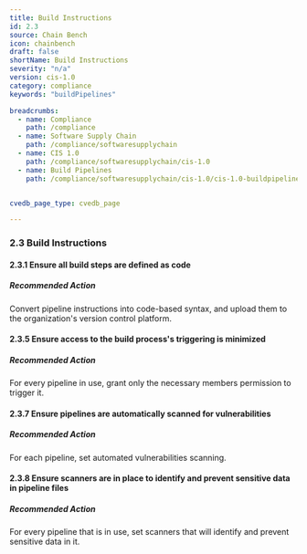 ```yaml
---
title: Build Instructions
id: 2.3
source: Chain Bench
icon: chainbench
draft: false
shortName: Build Instructions
severity: "n/a"
version: cis-1.0
category: compliance
keywords: "buildPipelines"

breadcrumbs: 
  - name: Compliance
    path: /compliance
  - name: Software Supply Chain
    path: /compliance/softwaresupplychain
  - name: CIS 1.0
    path: /compliance/softwaresupplychain/cis-1.0
  - name: Build Pipelines
    path: /compliance/softwaresupplychain/cis-1.0/cis-1.0-buildpipelines


cvedb_page_type: cvedb_page

---
```


### 2.3 Build Instructions

####  2.3.1 Ensure all build steps are defined as code

##### Recommended Action
Convert pipeline instructions into code-based syntax, and upload them to the organization's version control platform.
<br />


####  2.3.5 Ensure access to the build process's triggering is minimized

##### Recommended Action
For every pipeline in use, grant only the necessary members permission to trigger it.
<br />


####  2.3.7 Ensure pipelines are automatically scanned for vulnerabilities

##### Recommended Action
For each pipeline, set automated vulnerabilities scanning.
<br />


####  2.3.8 Ensure scanners are in place to identify and prevent sensitive data in pipeline files

##### Recommended Action
For every pipeline that is in use, set scanners that will identify and prevent sensitive data in it.
<br />


